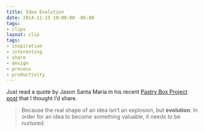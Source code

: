 ```yaml
---
title: Idea Evolution
date: 2014-11-15 18:00:00 -06:00
tags:
- clips
layout: clip
tags:
- inspiration
- interesting
- share
- design
- process
- productivity
---
```


Just read a quote by Jason Santa Maria in his recent [Pastry Box Project post](https://the-pastry-box-project.net/jason-santa-maria/2014-november-15) that I thought I’d share.

> Because the real shape of an idea isn’t an explosion, but **evolution**. In order for an idea to become something valuable, it needs to be nurtured.


